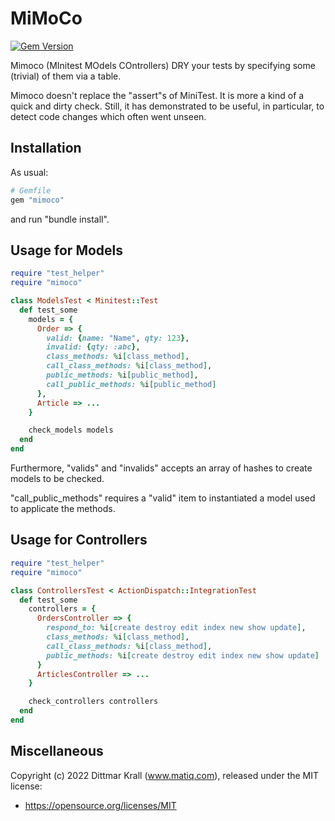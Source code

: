 # MiMoCo

[![Gem Version](https://badge.fury.io/rb/mimoco.png)](http://badge.fury.io/rb/mimoco)

Mimoco (MInitest MOdels COntrollers) DRY
your tests by specifying some (trivial) of them via a table.

Mimoco doesn't replace the "assert"s of MiniTest.
It is more a kind of a quick and dirty check.
Still, it has demonstrated to be useful, in particular,
to detect code changes which often went unseen.

## Installation

As usual:
```ruby
# Gemfile
gem "mimoco"
```
and run "bundle install".

## Usage for Models

```ruby
require "test_helper"
require "mimoco"

class ModelsTest < Minitest::Test
  def test_some
    models = {
      Order => {
        valid: {name: "Name", qty: 123},
        invalid: {qty: :abc},
        class_methods: %i[class_method],
        call_class_methods: %i[class_method],
        public_methods: %i[public_method],
        call_public_methods: %i[public_method]
      },
      Article => ...
    }

    check_models models
  end
end
```

Furthermore, "valids" and "invalids" accepts an array
of hashes to create models to be checked.

"call_public_methods" requires a "valid" item
to instantiated a model used to applicate the methods.

## Usage for Controllers

```ruby
require "test_helper"
require "mimoco"

class ControllersTest < ActionDispatch::IntegrationTest
  def test_some
    controllers = {
      OrdersController => {
        respond_to: %i[create destroy edit index new show update],
        class_methods: %i[class_method],
        call_class_methods: %i[class_method],
        public_methods: %i[create destroy edit index new show update]
      }
      ArticlesController => ...
    }

    check_controllers controllers
  end
end
```

## Miscellaneous

Copyright (c) 2022 Dittmar Krall (www.matiq.com),
released under the MIT license:

* https://opensource.org/licenses/MIT
